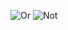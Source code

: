 ![Or](https://github.com/Sweathadharan/nand2tetris-Part1/assets/89176350/a1c7c11e-afdf-48ab-a7c6-71586bbbee7b)
![Not](https://github.com/Sweathadharan/nand2tetris-Part1/assets/89176350/d90cd29e-c1c3-4fc9-bf74-fc188f9e2ab0)

